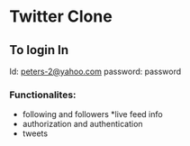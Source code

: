 # Twitter Clone 

## To login In
Id: peters-2@yahoo.com
password: password

### Functionalites: 
* following and followers
*live feed info 
* authorization and authentication 
* tweets 


